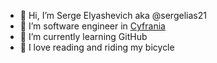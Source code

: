 - 👋 Hi, I’m Serge Elyashevich aka @sergelias21
- 👀 I’m software engineer in <a href="https://cyfrania.com/">Cyfrania</a>
- 🌱 I’m currently learning GitHub
- 💞️ I love reading and riding my bicycle


<!---
sergelias21/sergelias21 is a ✨ special ✨ repository because its `README.md` (this file) appears on your GitHub profile.
You can click the Preview link to take a look at your changes.
--->
